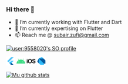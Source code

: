 ### Hi there 👋

- 🔭 I’m currently working with Flutter and Dart
- 🌱 I’m currently expertising on Flutter
- 📫 Reach me @ subair.zufi@gmail.com

[![user:9558020's SO profile](https://stackoverflow-readme-profile.johannchopin.fr/profile-small/9558020?theme=dark)](https://github.com/johannchopin/stackoverflow-readme-profile)


<code><img height="24" src="https://raw.githubusercontent.com/github/explore/80688e429a7d4ef2fca1e82350fe8e3517d3494d/topics/flutter/flutter.png"></code>
<code><img height="24" src="https://raw.githubusercontent.com/github/explore/80688e429a7d4ef2fca1e82350fe8e3517d3494d/topics/android/android.png"></code>
<code><img height="24" src="https://raw.githubusercontent.com/github/explore/80688e429a7d4ef2fca1e82350fe8e3517d3494d/topics/ios/ios.png"></code>
<code><img height="24" src="https://raw.githubusercontent.com/github/explore/80688e429a7d4ef2fca1e82350fe8e3517d3494d/topics/dart/dart.png"></code>


[![Mu github stats](https://github-readme-stats.vercel.app/api?username=subair-zufi&count_private=true&theme=buefy&show_icons=true)](https://github.com/subair-zufi)
